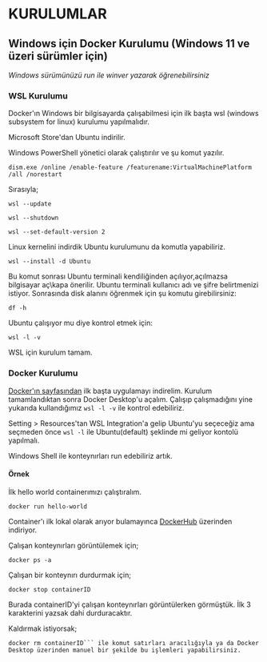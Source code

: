 # KURULUMLAR

## Windows için Docker Kurulumu (Windows 11 ve üzeri sürümler için)

*Windows sürümünüzü run ile winver yazarak öğrenebilirsiniz*


### WSL Kurulumu
Docker'ın Windows bir bilgisayarda çalışabilmesi için ilk başta wsl (windows subsystem for linux) kurulumu yapılmalıdır.

Microsoft Store'dan Ubuntu indirilir.

Windows PowerShell yönetici olarak çalıştırılır ve şu komut yazılır.

```
dism.exe /online /enable-feature /featurename:VirtualMachinePlatform /all /norestart
```

Sırasıyla;
```
wsl --update
```

```
wsl --shutdown
```

```
wsl --set-default-version 2
```

Linux kernelini indirdik Ubuntu kurulumunu da komutla yapabiliriz.
```
wsl --install -d Ubuntu
```
Bu komut sonrası Ubuntu terminali kendiliğinden açılıyor,açılmazsa bilgisayar aç\kapa önerilir. Ubuntu terminali kullanıcı adı ve şifre belirtmenizi istiyor. Sonrasında disk alanını öğrenmek için şu komutu girebilirsiniz:
```
df -h
```
Ubuntu çalışıyor mu diye kontrol etmek için:
```
wsl -l -v
```
WSL için kurulum tamam.

### Docker Kurulumu

[Docker'ın sayfasından](https://www.docker.com/products/docker-desktop) ilk başta uygulamayı indirelim. Kurulum tamamlandıktan sonra Docker Desktop'u açalım. Çalışıp çalışmadığını yine yukarıda kullandığımız ```wsl -l -v``` ile kontrol edebiliriz.

Setting > Resources'tan WSL Integration'a gelip Ubuntu'yu seçeceğiz ama seçmeden önce ```wsl -l``` ile Ubuntu(default) şeklinde mi geliyor kontolü yapılmalı.

Windows Shell ile konteynırları run edebiliriz artık.

#### Örnek

İlk hello world containerımızı çalıştıralım.

```docker run hello-world```

Container'ı ilk lokal olarak arıyor bulamayınca [DockerHub](https://hub.docker.com/search?type=image) üzerinden indiriyor.

Çalışan konteynırları görüntülemek için;
```
docker ps -a
```
Çalışan bir konteynırı durdurmak için;
```
docker stop containerID
```
Burada containerID'yi çalışan konteynırları görüntülerken görmüştük. İlk 3 karakterini yazsak dahi durduracaktır.

Kaldırmak istiyorsak;
```
docker rm containerID``` ile komut satırları aracılığıyla ya da Docker Desktop üzerinden manuel bir şekilde bu işlemleri yapabilirsiniz.




